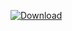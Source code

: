 [ ![Download](https://api.bintray.com/packages/qq549631030/maven/OpenSSLAndroid/images/download.svg) ](https://bintray.com/qq549631030/maven/OpenSSLAndroid/_latestVersion)